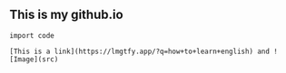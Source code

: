 ## This is my github.io

```
import code

[This is a link](https://lmgtfy.app/?q=how+to+learn+english) and ![Image](src)
```

